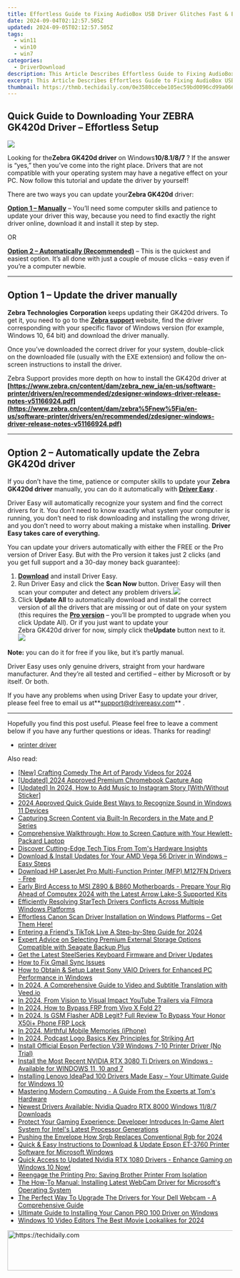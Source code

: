 ```yaml
---
title: Effortless Guide to Fixing AudioBox USB Driver Glitches Fast & Easy
date: 2024-09-04T02:12:57.505Z
updated: 2024-09-05T02:12:57.505Z
tags:
  - win11
  - win10
  - win7
categories:
  - DriverDownload
description: This Article Describes Effortless Guide to Fixing AudioBox USB Driver Glitches Fast & Easy
excerpt: This Article Describes Effortless Guide to Fixing AudioBox USB Driver Glitches Fast & Easy
thumbnail: https://thmb.techidaily.com/0e3580ccebe105ec59bd0096cd99a066bfc6309ad741629d15f6a884c70afa9d.jpg
---
```


## Quick Guide to Downloading Your ZEBRA GK420d Driver – Effortless Setup

![](https://images.drivereasy.com/wp-content/uploads/2019/06/image-119.png)

 Looking for the**Zebra GK420d driver** on Windows**10/8.1/8/7** ? If the answer is “yes,” then you’ve come into the right place. Drivers that are not compatible with your operating system may have a negative effect on your PC. Now follow this tutorial and update the driver by yourself!

 There are two ways you can update your**Zebra GK420d** driver:

**[Option 1 – Manually](https://tools.techidaily.com/drivereasy/download/)**  – You’ll need some computer skills and patience to update your driver this way, because you need to find exactly the right driver online, download it and install it step by step.  

 OR  

**[Option 2 – Automatically (Recommended)](https://tools.techidaily.com/drivereasy/download/)**  – This is the quickest and easiest option. It’s all done with just a couple of mouse clicks – easy even if you’re a computer newbie.

---

## Option 1 – Update the driver manually

**Zebra Technologies** **Corporation** keeps updating their GK420d drivers. To get it, you need to go to the **[](https://support.hp.com/us-en) [Zebra support](https://www.zebra.cn/us/en/support-downloads/printers/desktop/gk420d.html) [](https://support.hp.com/us-en)**  website, find the driver corresponding with your specific flavor of Windows version (for example, Windows 10, 64 bit) and download the driver manually.

 Once you’ve downloaded the correct driver for your system, double-click on the downloaded file (usually with the EXE extension) and follow the on-screen instructions to install the driver.

 Zebra Support provides more depth on how to install the GK420d driver at  
**[https://www.zebra.cn/content/dam/zebra_new_ia/en-us/software-printer/drivers/en/recommended/zdesigner-windows-driver-release-notes-v51166924.pdf](https://www.zebra.cn/content/dam/zebra%5Fnew%5Fia/en-us/software-printer/drivers/en/recommended/zdesigner-windows-driver-release-notes-v51166924.pdf)**

---

## Option 2 – Automatically update the Zebra GK420d driver

 If you don’t have the time, patience or computer skills to update your **Zebra GK420d driver** manually, you can do it automatically with **[Driver Easy](https://tools.techidaily.com/drivereasy/download/)**  .

 Driver Easy will automatically recognize your system and find the correct drivers for it. You don’t need to know exactly what system your computer is running, you don’t need to risk downloading and installing the wrong driver, and you don’t need to worry about making a mistake when installing. **Driver Easy takes care of everything.**

 You can update your drivers automatically with either the FREE or the Pro version of Driver Easy. But with the Pro version it takes just 2 clicks (and you get full support and a 30-day money back guarantee):

1. **[Download](https://tools.techidaily.com/drivereasy/download/)**  and install Driver Easy.
2. Run Driver Easy and click the **Scan Now** button. Driver Easy will then scan your computer and detect any problem drivers.![](https://images.drivereasy.com/wp-content/uploads/2019/06/image-120.png)
3. Click **Update All** to automatically download and install the correct version of all the drivers that are missing or out of date on your system (this requires the **[Pro version](https://tools.techidaily.com/drivereasy/download/)**  – you’ll be prompted to upgrade when you click Update All). Or if you just want to update your  
 Zebra GK420d driver for now, simply click the**Update**  button next to it. ![](https://images.drivereasy.com/wp-content/uploads/2019/06/image-121.png)

**Note:** you can do it for free if you like, but it’s partly manual.

 Driver Easy uses only genuine drivers, straight from your hardware manufacturer. And they’re all tested and certified – either by Microsoft or by itself. Or both.

 If you have any problems when using Driver Easy to update your driver, please feel free to email us at**<support@drivereasy.com>** .

---

 Hopefully you find this post useful. Please feel free to leave a comment below if you have any further questions or ideas. Thanks for reading!

* [printer driver](https://tools.techidaily.com/drivereasy/download/)

<ins class="adsbygoogle"
     style="display:block"
     data-ad-format="autorelaxed"
     data-ad-client="ca-pub-7571918770474297"
     data-ad-slot="1223367746"></ins>



<ins class="adsbygoogle"
     style="display:block"
     data-ad-client="ca-pub-7571918770474297"
     data-ad-slot="8358498916"
     data-ad-format="auto"
     data-full-width-responsive="true"></ins>

<span class="atpl-alsoreadstyle">Also read:</span>
<div><ul>
<li><a href="https://facebook-record-videos.techidaily.com/new-crafting-comedy-the-art-of-parody-videos-for-2024/"><u>[New] Crafting Comedy  The Art of Parody Videos for 2024</u></a></li>
<li><a href="https://screen-capture.techidaily.com/updated-2024-approved-premium-chromebook-capture-app/"><u>[Updated] 2024 Approved  Premium Chromebook Capture App</u></a></li>
<li><a href="https://instagram-clips.techidaily.com/updated-in-2024-how-to-add-music-to-instagram-story-withwithout-sticker/"><u>[Updated] In 2024, How to Add Music to Instagram Story [With/Without Sticker]</u></a></li>
<li><a href="https://extra-support.techidaily.com/2024-approved-quick-guide-best-ways-to-recognize-sound-in-windows-11-devices/"><u>2024 Approved  Quick Guide  Best Ways to Recognize Sound in Windows 11 Devices</u></a></li>
<li><a href="https://on-screen-recording.techidaily.com/capturing-screen-content-via-built-in-recorders-in-the-mate-and-p-series/"><u>Capturing Screen Content via Built-In Recorders in the Mate and P Series</u></a></li>
<li><a href="https://tech-renaissance.techidaily.com/comprehensive-walkthrough-how-to-screen-capture-with-your-hewlett-packard-laptop/"><u>Comprehensive Walkthrough: How to Screen Capture with Your Hewlett-Packard Laptop</u></a></li>
<li><a href="https://hardware-help.techidaily.com/discover-cutting-edge-tech-tips-from-toms-hardware-insights/"><u>Discover Cutting-Edge Tech Tips From Tom's Hardware Insights</u></a></li>
<li><a href="https://hardware-help.techidaily.com/1722970761996-download-and-install-updates-for-your-amd-vega-56-driver-in-windows-easy-steps/"><u>Download & Install Updates for Your AMD Vega 56 Driver in Windows – Easy Steps</u></a></li>
<li><a href="https://hardware-help.techidaily.com/download-hp-laserjet-pro-multi-function-printer-mfp-m127fn-drivers-free/"><u>Download HP LaserJet Pro Multi-Function Printer (MFP) M127FN Drivers - Free</u></a></li>
<li><a href="https://hardware-reviews.techidaily.com/early-bird-access-to-msi-z890-and-b860-motherboards-prepare-your-rig-ahead-of-computex-2024-with-the-latest-arrow-lake-s-supported-kits/"><u>Early Bird Access to MSI Z890 & B860 Motherboards - Prepare Your Rig Ahead of Computex 2024 with the Latest Arrow Lake-S Supported Kits</u></a></li>
<li><a href="https://hardware-help.techidaily.com/efficiently-resolving-startech-drivers-conflicts-across-multiple-windows-platforms/"><u>Efficiently Resolving StarTech Drivers Conflicts Across Multiple Windows Platforms</u></a></li>
<li><a href="https://hardware-help.techidaily.com/effortless-canon-scan-driver-installation-on-windows-platforms-get-them-here/"><u>Effortless Canon Scan Driver Installation on Windows Platforms – Get Them Here!</u></a></li>
<li><a href="https://tiktok-video-recordings.techidaily.com/entering-a-friends-tiktok-live-a-step-by-step-guide-for-2024/"><u>Entering a Friend's TikTok Live  A Step-by-Step Guide for 2024</u></a></li>
<li><a href="https://hardware-help.techidaily.com/expert-advice-on-selecting-premium-external-storage-options-compatible-with-seagate-backup-plus/"><u>Expert Advice on Selecting Premium External Storage Options Compatible with Seagate Backup Plus</u></a></li>
<li><a href="https://hardware-help.techidaily.com/get-the-latest-steelseries-keyboard-firmware-and-driver-updates/"><u>Get the Latest SteelSeries Keyboard Firmware and Driver Updates</u></a></li>
<li><a href="https://techno-recovery.techidaily.com/how-to-fix-gmail-sync-issues/"><u>How to Fix Gmail Sync Issues</u></a></li>
<li><a href="https://hardware-help.techidaily.com/how-to-obtain-and-setup-latest-sony-vaio-drivers-for-enhanced-pc-performance-in-windows/"><u>How to Obtain & Setup Latest Sony VAIO Drivers for Enhanced PC Performance in Windows</u></a></li>
<li><a href="https://ai-video.techidaily.com/in-2024-a-comprehensive-guide-to-video-and-subtitle-translation-with-veedio/"><u>In 2024, A Comprehensive Guide to Video and Subtitle Translation with Veed.io</u></a></li>
<li><a href="https://youtube-stream.techidaily.com/in-2024-from-vision-to-visual-impact-youtube-trailers-via-filmora/"><u>In 2024, From Vision to Visual Impact  YouTube Trailers via Filmora</u></a></li>
<li><a href="https://bypass-frp.techidaily.com/in-2024-how-to-bypass-frp-from-vivo-x-fold-2-by-drfone-android/"><u>In 2024, How to Bypass FRP from Vivo X Fold 2?</u></a></li>
<li><a href="https://bypass-frp.techidaily.com/in-2024-is-gsm-flasher-adb-legit-full-review-to-bypass-your-honor-x50iplus-phone-frp-lock-by-drfone-android/"><u>In 2024, Is GSM Flasher ADB Legit? Full Review To Bypass Your Honor X50i+ Phone FRP Lock</u></a></li>
<li><a href="https://fox-http.techidaily.com/in-2024-mirthful-mobile-memories-iphone/"><u>In 2024, Mirthful Mobile Memories (iPhone)</u></a></li>
<li><a href="https://fox-helps.techidaily.com/in-2024-podcast-logo-basics-key-principles-for-striking-art/"><u>In 2024, Podcast Logo Basics  Key Principles for Striking Art</u></a></li>
<li><a href="https://hardware-help.techidaily.com/install-official-epson-perfection-v39-windows-7-10-printer-driver-no-trial/"><u>Install Official Epson Perfection V39 Windows 7-10 Printer Driver (No Trial)</u></a></li>
<li><a href="https://hardware-help.techidaily.com/install-the-most-recent-nvidia-rtx-3080-ti-drivers-on-windows-available-for-windows-11-10-and-7/"><u>Install the Most Recent NVIDIA RTX 3080 Ti Drivers on Windows - Available for WINDOWS 11, 10 and 7</u></a></li>
<li><a href="https://hardware-help.techidaily.com/installing-lenovo-ideapad-100-drivers-made-easy-your-ultimate-guide-for-windows-10/"><u>Installing Lenovo IdeaPad 100 Drivers Made Easy – Your Ultimate Guide for Windows 10</u></a></li>
<li><a href="https://hardware-help.techidaily.com/mastering-modern-computing-a-guide-from-the-experts-at-toms-hardware/"><u>Mastering Modern Computing - A Guide From the Experts at Tom's Hardware</u></a></li>
<li><a href="https://hardware-help.techidaily.com/1722963465472-newest-drivers-available-nvidia-quadro-rtx-8000-windows-1187-downloads/"><u>Newest Drivers Available: Nvidia Quadro RTX 8000 Windows 11/8/7 Downloads</u></a></li>
<li><a href="https://hardware-help.techidaily.com/protect-your-gaming-experience-developer-introduces-in-game-alert-system-for-intels-latest-processor-generations/"><u>Protect Your Gaming Experience: Developer Introduces In-Game Alert System for Intel's Latest Processor Generations</u></a></li>
<li><a href="https://extra-guidance.techidaily.com/pushing-the-envelope-how-srgb-replaces-conventional-rgb-for-2024/"><u>Pushing the Envelope  How Srgb Replaces Conventional Rgb for 2024</u></a></li>
<li><a href="https://hardware-help.techidaily.com/quick-and-easy-instructions-to-download-and-update-epson-et-3760-printer-software-for-microsoft-windows/"><u>Quick & Easy Instructions to Download & Update Epson ET-3760 Printer Software for Microsoft Windows</u></a></li>
<li><a href="https://hardware-help.techidaily.com/quick-access-to-updated-nvidia-rtx-1080-drivers-enhance-gaming-on-windows-10-now/"><u>Quick Access to Updated Nvidia RTX 1080 Drivers - Enhance Gaming on Windows 10 Now!</u></a></li>
<li><a href="https://printer-issues.techidaily.com/reengage-the-printing-pro-saving-brother-printer-from-isolation/"><u>Reengage the Printing Pro: Saving Brother Printer From Isolation</u></a></li>
<li><a href="https://hardware-help.techidaily.com/the-how-to-manual-installing-latest-webcam-driver-for-microsofts-operating-system/"><u>The How-To Manual: Installing Latest WebCam Driver for Microsoft's Operating System</u></a></li>
<li><a href="https://hardware-help.techidaily.com/the-perfect-way-to-upgrade-the-drivers-for-your-dell-webcam-a-comprehensive-guide/"><u>The Perfect Way To Upgrade The Drivers for Your Dell Webcam - A Comprehensive Guide</u></a></li>
<li><a href="https://hardware-help.techidaily.com/ultimate-guide-to-installing-your-canon-pro-100-driver-on-windows/"><u>Ultimate Guide to Installing Your Canon PRO 100 Driver on Windows</u></a></li>
<li><a href="https://smart-video-editing.techidaily.com/windows-10-video-editors-the-best-imovie-lookalikes-for-2024/"><u>Windows 10 Video Editors The Best iMovie Lookalikes for 2024</u></a></li>
</ul></div>

<!-- affiliate ads begin -->
<a href="https://imp.i357552.net/c/5597632/1030129/11832" target="_top" id="1030129">
  <img src="//a.impactradius-go.com/display-ad/11832-1030129" border="0" alt="https://techidaily.com" width="720" height="90"/>
</a>
<img height="0" width="0" src="https://imp.i357552.net/i/5597632/1030129/11832" style="position:absolute;visibility:hidden;" border="0" />
<!-- affiliate ads end -->